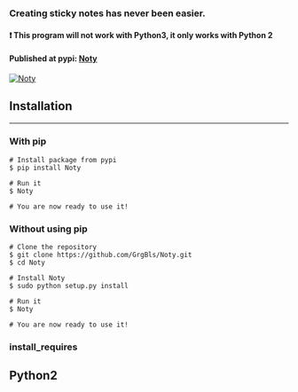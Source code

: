 ### Creating sticky notes has never been easier.

#### :heavy_exclamation_mark: This program will not work with Python3, it only works with Python 2
#### Published at pypi: [Noty](https://pypi.python.org/pypi/Noty)

<a href="http://imgur.com/a/08L2K"><img src="http://imgur.com/a/08L2K" title="Noty"/></a>




## Installation
---

### With pip

    # Install package from pypi
    $ pip install Noty
    
    # Run it
    $ Noty
    
    # You are now ready to use it!

### Without using pip
    
    # Clone the repository
    $ git clone https://github.com/GrgBls/Noty.git
    $ cd Noty
    
    # Install Noty
    $ sudo python setup.py install
    
    # Run it
    $ Noty
    
    # You are now ready to use it!
    


### install_requires
Python2  
---
